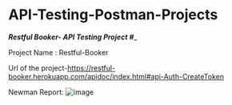 # API-Testing-Postman-Projects

_**Restful Booker- API Testing Project #**__

Project Name : Restful-Booker


Url of the project-https://restful-booker.herokuapp.com/apidoc/index.html#api-Auth-CreateToken


Newman Report:
![image](https://github.com/Sagar-Bhilawade/API-Testing-Postman-Projects/assets/107835580/e1532360-60d2-4796-af7f-40cb17c5df5d)

